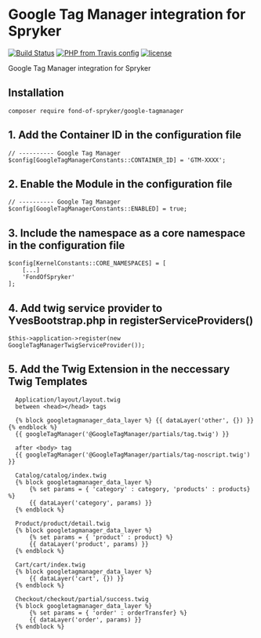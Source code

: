 # Google Tag Manager integration for Spryker
[![Build Status](https://travis-ci.org/fond-of/spryker-google-tagmanager.svg?branch=master)](https://travis-ci.org/fond-of/spryker-google-tagmanager)
[![PHP from Travis config](https://img.shields.io/travis/php-v/symfony/symfony.svg)](https://php.net/)
[![license](https://img.shields.io/github/license/mashape/apistatus.svg)](https://packagist.org/packages/fond-of-spryker/google-tagmanager)

Google Tag Manager integration for Spryker


## Installation

```
composer require fond-of-spryker/google-tagmanager
```

## 1. Add the Container ID in the configuration file 

```
// ---------- Google Tag Manager
$config[GoogleTagManagerConstants::CONTAINER_ID] = 'GTM-XXXX'; 
```

## 2. Enable the Module in the configuration file 
```
// ---------- Google Tag Manager
$config[GoogleTagManagerConstants::ENABLED] = true;
```

## 3. Include the namespace as a core namespace in the configuration file 
```
$config[KernelConstants::CORE_NAMESPACES] = [
    [...]
    'FondOfSpryker'
];
```

## 4. Add twig service provider to YvesBootstrap.php in registerServiceProviders()

```
$this->application->register(new GoogleTagManagerTwigServiceProvider());
```

## 5. Add the Twig Extension in the neccessary Twig Templates

```
  Application/layout/layout.twig 
  between <head></head> tags
  
  {% block googletagmanager_data_layer %} {{ dataLayer('other', {}) }}{% endblock %} 
  {{ googleTagManager('@GoogleTagManager/partials/tag.twig') }}
  
  after <body> tag
  {{ googleTagManager('@GoogleTagManager/partials/tag-noscript.twig') }}
```

```
  Catalog/catalog/index.twig 
  {% block googletagmanager_data_layer %}
      {% set params = { 'category' : category, 'products' : products} %}
      {{ dataLayer('category', params) }}
  {% endblock %}
```

```
  Product/product/detail.twig 
  {% block googletagmanager_data_layer %}
      {% set params = { 'product' : product} %}
      {{ dataLayer('product', params) }}
  {% endblock %}
```

```
  Cart/cart/index.twig 
  {% block googletagmanager_data_layer %}
      {{ dataLayer('cart', {}) }}
  {% endblock %}
```

```
  Checkout/checkout/partial/success.twig 
  {% block googletagmanager_data_layer %}
      {% set params = { 'order' : orderTransfer} %}
      {{ dataLayer('order', params) }}
  {% endblock %}
```

